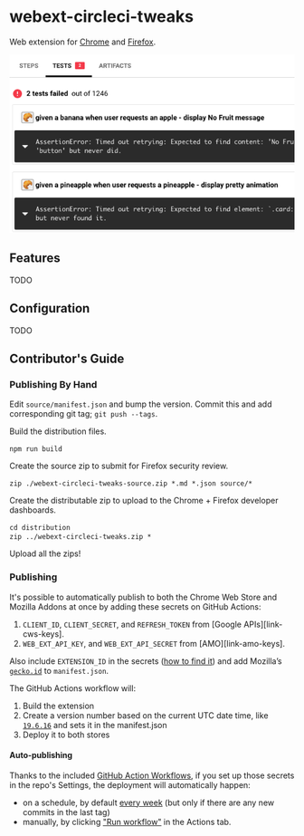 # webext-circleci-tweaks

Web extension for [Chrome](https://chrome.google.com/webstore/detail/circleci-tweaks/ckgcdofchjnpdocejdjmajhnpgnohklf?hl=en&authuser=1) and [Firefox](https://addons.mozilla.org/en-US/firefox/addon/circleci-tweaks/).

![Sample extension output](media/failing-tests.png)

## Features

TODO

## Configuration

TODO

## Contributor's Guide

### Publishing By Hand

Edit `source/manifest.json` and bump the version. Commit this and add corresponding git tag; `git push --tags`.

Build the distribution files.

```
npm run build
```

Create the source zip to submit for Firefox security review.

```
zip ./webext-circleci-tweaks-source.zip *.md *.json source/*
```

Create the distributable zip to upload to the Chrome + Firefox developer dashboards.

```
cd distribution
zip ../webext-circleci-tweaks.zip *

```

Upload all the zips!

### Publishing

It's possible to automatically publish to both the Chrome Web Store and Mozilla Addons at once by adding these secrets on GitHub Actions:

1. `CLIENT_ID`, `CLIENT_SECRET`, and `REFRESH_TOKEN` from [Google APIs][link-cws-keys].
2. `WEB_EXT_API_KEY`, and `WEB_EXT_API_SECRET` from [AMO][link-amo-keys].

Also include `EXTENSION_ID` in the secrets ([how to find it](https://stackoverflow.com/a/8946415/288906)) and add Mozilla’s [`gecko.id`](https://developer.mozilla.org/en-US/docs/Mozilla/Add-ons/WebExtensions/manifest.json/browser_specific_settings) to `manifest.json`.

The GitHub Actions workflow will:

1. Build the extension
2. Create a version number based on the current UTC date time, like [`19.6.16`](https://github.com/fregante/daily-version-action) and sets it in the manifest.json
3. Deploy it to both stores



#### Auto-publishing

Thanks to the included [GitHub Action Workflows](.github/workflows), if you set up those secrets in the repo's Settings, the deployment will automatically happen:

- on a schedule, by default [every week](.github/workflows/deploy-automatic.yml) (but only if there are any new commits in the last tag)
- manually, by clicking ["Run workflow"](https://github.blog/changelog/2020-07-06-github-actions-manual-triggers-with-workflow_dispatch/) in the Actions tab.
